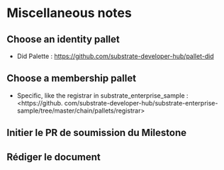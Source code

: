 # Miscellaneous notes 

## Choose an identity pallet
- Did Palette : <https://github.com/substrate-developer-hub/pallet-did>
  
## Choose a membership pallet
- Specific, like the registrar in substrate_enterprise_sample : <https://github.
  com/substrate-developer-hub/substrate-enterprise-sample/tree/master/chain/pallets/registrar>
  
## Initier le PR de soumission du Milestone

## Rédiger le document 
